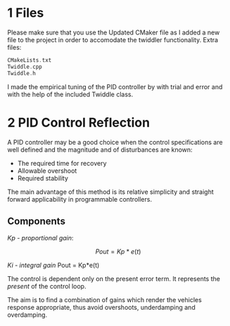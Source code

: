 # 1 Files
Please make sure that you use the Updated CMaker file as I added a new file to the project in order to accomodate the twiddler functionality.
Extra files: 
```cpp
CMakeLists.txt
Twiddle.cpp
Twiddle.h
```
I made the empirical tuning of the PID controller by with trial and error and with the help of the included Twiddle class.

# 2 PID Control Reflection
A PID controller may be a good choice when the control specifications are well defined and the magnitude and of disturbances are known:
* The required time for recovery
* Allowable overshoot
* Required stability

The main advantage of this method is its relative simplicity and straight forward applicability in programmable controllers. 
## Components
_Kp - proportional gain_:


```math 
Pout = Kp*e(t)
```
_Ki - integral gain_
Pout = Kp*e(t)


The control is dependent only on the present error term. It represents the _present_ of the control loop. 

The aim is to find a combination of gains which render the vehicles response appropriate, thus avoid overshoots, underdamping and overdamping.







